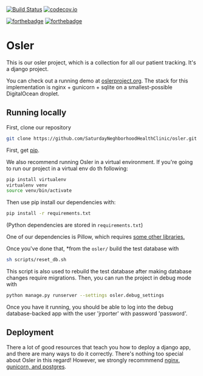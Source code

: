 [![Build Status](https://travis-ci.org/SaturdayNeighborhoodHealthClinic/osler.svg?branch=master)](https://travis-ci.org/SaturdayNeighborhoodHealthClinic/osler)
[![codecov.io](https://codecov.io/github/SaturdayNeighborhoodHealthClinic/osler/coverage.svg?branch=master)](https://codecov.io/github/SaturdayNeighborhoodHealthClinic)

[![forthebadge](http://forthebadge.com/images/badges/powered-by-electricity.svg)](https://forthebadge.com)
[![forthebadge](http://forthebadge.com/images/badges/does-not-contain-treenuts.svg)](https://forthebadge.com)

# Osler

This is our osler project, which is a collection for all our
patient tracking. It's a django project.

You can check out a running demo at [oslerproject.org](http://oslerproject.org). The stack
for this implementation is nginx + gunicorn + sqlite on a smallest-possible DigitalOcean
droplet.

## Running locally

First, clone our repository

```bash
git clone https://github.com/SaturdayNeghborhoodHealthClinic/osler.git
```

First, get [pip](https://pip.pypa.io/en/stable/).

We also recommend running Osler in a virtual environment.
If you're going to run our project in a virtual env do th following:

```bash
pip install virtualenv
virtualenv venv
source venv/bin/activate
```

Then use pip install our dependencies with:

```bash
pip install -r requirements.txt
```

(Python dependencies are stored in `requirements.txt`)

One of our dependencies is Pillow, which requires [some other libraries.](https://pillow.readthedocs.org/en/3.0.x/installation.html)

Once you've done that, *from the `osler/` build the test database with

```bash
sh scripts/reset_db.sh
```

This script is also used to rebuild the test database after making database
changes require migrations. Then, you can run the project in debug mode with

```bash
python manage.py runserver --settings osler.debug_settings
```

Once you have it running, you should be able to log into the debug database-backed
app with the user 'jrporter' with password 'password'.

## Deployment

There a lot of good resources that teach you how to deploy a django app, and there
are many ways to do it correctly. There's nothing too special about Osler in this regard!
However, we strongly recommmend [nginx, gunicorn, and postgres](http://michal.karzynski.pl/blog/2013/06/09/django-nginx-gunicorn-virtualenv-supervisor/).
